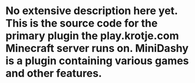 <h1> No extensive description here yet. This is the source code for the primary plugin the play.krotje.com Minecraft server runs on. MiniDashy is a plugin containing various games and other features. </h1>
